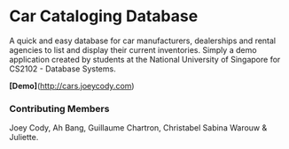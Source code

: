Car Cataloging Database
=======================
A quick and easy database for car manufacturers, dealerships and rental agencies to list and display their current inventories. Simply a demo application created by students at the National University of Singapore for CS2102 - Database Systems.

**[Demo]**(http://cars.joeycody.com) 

### Contributing Members
Joey Cody, Ah Bang, Guillaume Chartron, Christabel Sabina Warouw & Juliette.